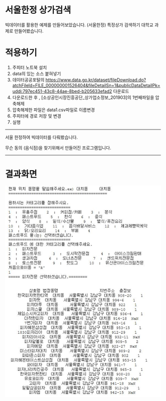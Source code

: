 # 서울한정 상가검색
빅데이터를 활용한 예제를 만들어보았습니다. (서울한정) 특정상가 검색하기
대학교 과제로 만들어봤습니다.

# 적용하기

1. 주피터 노트북 설치
2. data의 있는 소스 붙혀넣기
3. 데이터공공포털의
  https://www.data.go.kr/dataset/fileDownload.do?atchFileId=FILE_000000001526404&fileDetailSn=1&publicDataDetailPk=uddi:797ec451-43c8-44ae-8bed-b205633efad2 다운로드
4. 다운로드한 후 , [소상공인시장진흥공단_상가업소정보_201903]의 1번째파일을 압축해제
5. 압축해제한 파일은 data1.csv파일로 이름변경
6. 주피터에 경로 저장 및 변경
4. 실행

------------------------

서울 한정하여 빅데이터를 다뤄봤습니다.

무슨 동의 (음식점)을 찾기위해서 만들어진 프로그램입니다.

--------------------------

# 결과화면
![result_img](/data/결과이미지.JPG)
